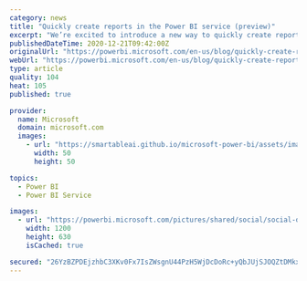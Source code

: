 ```yaml
---
category: news
title: "Quickly create reports in the Power BI service (preview)"
excerpt: "We’re excited to introduce a new way to quickly create reports in the Power BI service. Rather than downloading Power BI Desktop and importing the data, you’ll now be able to paste data straight into Power BI on the web and have visuals automatically generated for you."
publishedDateTime: 2020-12-21T09:42:00Z
originalUrl: "https://powerbi.microsoft.com/en-us/blog/quickly-create-reports-power-bi-service/"
webUrl: "https://powerbi.microsoft.com/en-us/blog/quickly-create-reports-power-bi-service/"
type: article
quality: 104
heat: 105
published: true

provider:
  name: Microsoft
  domain: microsoft.com
  images:
    - url: "https://smartableai.github.io/microsoft-power-bi/assets/images/organizations/microsoft.com-50x50.jpg"
      width: 50
      height: 50

topics:
  - Power BI
  - Power BI Service

images:
  - url: "https://powerbi.microsoft.com/pictures/shared/social/social-default-image.png"
    width: 1200
    height: 630
    isCached: true

secured: "26YzBZPDEjzhbC3XKv0Fx7IsZWsgnU44PzH5WjDcDoRc+yQbJUjSJOQZtDMkxvisFPSkWo6HNDk2mK7SEssMkR56Vti+WQy9kQ4DoFaLkvMV8G1tObm0D88iBg1Vj5sCBBSxQZV9maExbCSvsgV3so7ZlPKYd95EttmAmmlko7A6MSLvbPOqVub4/bbdGai2KJE0FSOSzTtMb4lelTk+PjayIAdsklUjHBUS5VvZz39PrbzuEdqXvu4caOzhG2sj90SWgz+UZwJ5m8Z1g56wxGMglnNW00bXBbCbpYvdSjUtdIcdEz3nulR1Eku3al0S4lVoEfugEr5xNX54UMnewOj3gH60N3SpFGSUl9HGkkU=;ctTpFotCt6nAd3chwVW4xA=="
---
```


